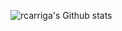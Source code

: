 ![rcarriga's Github stats](https://github-readme-stats-git-master-rstaa-rickstaa.vercel.app/api?username=rcarriga&show_icons=true&count_private=true&line_height=28&hide_border=1&include_all_commits=true&card_width=450&role=OWNER,COLLABORATOR)
